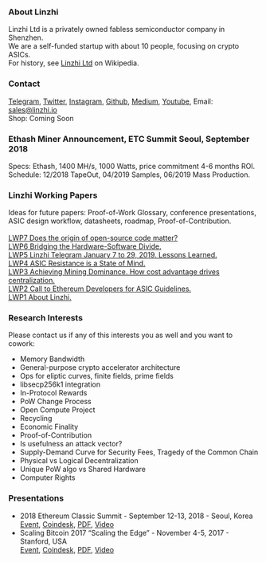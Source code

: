 <h3>About Linzhi</h3>
Linzhi Ltd is a privately owned fabless semiconductor company in Shenzhen.<br/>
We are a self-funded startup with about 10 people, focusing on crypto ASICs.<br/>
For history, see <a href="https://en.wikipedia.org/wiki/Linzhi_Ltd">Linzhi Ltd</a> on Wikipedia.

<h3>Contact</h3>
<a href="https://t.me/LinzhiCorp">Telegram</a>,
<a href="https://twitter.com/LinzhiCorp">Twitter</a>,
<a href="https://instagram.com/LinzhiCorp">Instagram</a>,
<a href="https://github.com/LinzhiChips">Github</a>,
<a href="https://medium.com/@Linzhi">Medium</a>,
<a href="https://www.youtube.com/channel/UCuJXov1dVLwKeCyjXj4F9qA">Youtube</a>,
Email: <a href="mailto:sales@linzhi.io">sales@linzhi.io</a><br/>
Shop: Coming Soon

<h3>Ethash Miner Announcement, ETC Summit Seoul, September 2018</h3>
Specs: Ethash, 1400 MH/s, 1000 Watts, price commitment 4-6 months ROI.<br/>
Schedule: 12/2018 TapeOut, 04/2019 Samples, 06/2019 Mass Production.<br/>

<h3>Linzhi Working Papers</h3>
Ideas for future papers: Proof-of-Work Glossary, conference presentations, ASIC design workflow, datasheets, roadmap, Proof-of-Contribution.<br/>
<br/>
<a href="https://github.com/LinzhiChips/linzhichips.github.io/raw/master/docs/LWP7-Origin-Open-Source.pdf">LWP7 Does the origin of open-source code matter?</a><br/>
<a href="https://github.com/LinzhiChips/linzhichips.github.io/raw/master/docs/LWP6-Bridging-HW-SW-Divide.pdf">LWP6 Bridging the Hardware-Software Divide.</a><br/>
<a href="https://github.com/LinzhiChips/linzhichips.github.io/raw/master/docs/LWP5-Telegram-January-2019.pdf">LWP5 Linzhi Telegram January 7 to 29, 2019. Lessons Learned.</a><br/>
<a href="https://github.com/LinzhiChips/linzhichips.github.io/raw/master/docs/LWP4-ASIC-Resistance-State-of-Mind.pdf">LWP4 ASIC Resistance is a State of Mind.</a><br/>
<a href="https://github.com/LinzhiChips/linzhichips.github.io/raw/master/docs/LWP3-Mining-Dominance-Cost-Advantage.pdf">LWP3 Achieving Mining Dominance. How cost advantage drives centralization.</a><br/>
<a href="https://github.com/LinzhiChips/linzhichips.github.io/raw/master/docs/LWP2-ASIC-Guidelines.pdf">LWP2 Call to Ethereum Developers for ASIC Guidelines.</a><br/>
<a href="https://github.com/LinzhiChips/linzhichips.github.io/raw/master/docs/LWP1-About-Linzhi.pdf">LWP1 About Linzhi.</a><br/>

<h3>Research Interests</h3>
Please contact us if any of this interests you as well and you want to cowork:
<ul>
 <li>Memory Bandwidth</li>
 <li>General-purpose crypto accelerator architecture</li>
 <li>Ops for eliptic curves, finite fields, prime fields</li>
 <li>libsecp256k1 integration</li>
 <li>In-Protocol Rewards</li>
 <li>PoW Change Process</li>
 <li>Open Compute Project</li>
 <li>Recycling</li>
 <li>Economic Finality</li>
 <li>Proof-of-Contribution</li>
 <li>Is usefulness an attack vector?</li>
 <li>Supply-Demand Curve for Security Fees, Tragedy of the Common Chain</li>
 <li>Physical vs Logical Decentralization</li>
 <li>Unique PoW algo vs Shared Hardware</li>
 <li>Computer Rights</li>
</ul>

<h3>Presentations</h3>
<ul>
<li>2018 Ethereum Classic Summit - September 12-13, 2018 - Seoul, Korea<br/>
  <a href="https://etcsummit.com/2018-etc-summit/">Event</a>,
  <a href="https://www.coindesk.com/a-new-line-of-powerful-asic-miners-is-coming-to-ethereum">Coindesk</a>,
  <a href="https://github.com/LinzhiChips/linzhichips.github.io/raw/master/docs/20180913-ETC-Summit-ASIC-Manufacturer-Perspective.pdf">PDF</a>,
  <a href="https://www.youtube.com/watch?v=LMofyroBfio">Video</a>
</li>
<li>Scaling Bitcoin 2017 “Scaling the Edge” - November 4-5, 2017 - Stanford, USA<br/>
  <a href="https://stanford2017.scalingbitcoin.org/">Event</a>, 
  <a href="https://www.coindesk.com/hold-fork-no-2x-everything-else-goes-scaling-bitcoin-event">Coindesk</a>,
  <a href="https://github.com/LinzhiChips/linzhichips.github.io/raw/master/docs/20171104-Stanford-Future-of-Proof-of-Work.pdf">PDF</a>,
  <a href="https://www.youtube.com/watch?v=7xKQ3SMnM7Q">Video</a>
</li>
</ul>
